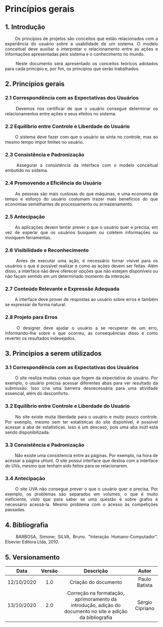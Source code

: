# Princípios gerais

## 1. Introdução

<p align="justify"> &emsp;&emsp; Os princípios de projetos são conceitos que estão relacionados com a  experiência do usuário sobre a usabilidade de um sistema. O modelo conceitual deve auxiliar a interpretar o relacionamento entre as ações e informações apresentadas pelo sistema e o conhecimento no mundo.</p>
<p align="justify"> &emsp;&emsp; Neste documento será apresentado os conceitos teóricos adotados para cada princípio e, por fim, os princípios que serão trabalhados.</p>

## 2. Princípios gerais

### 2.1 Correspondência com as Expectativas dos Usuários

<p align="justify"> &emsp;&emsp; Devemos nos certificar de que o usuário consegue determinar os relacionamentos entre ações e seus efeitos no sistema.</p>

### 2.2 Equilíbrio entre Controle e Liberdade do Usuário

<p align="justify"> &emsp;&emsp; O sistema deve fazer com que o usuário se sinta no controle, mas ao mesmo tempo impor limites no usuário.</p>

### 2.3 Consistência e Padronização

<p align="justify"> &emsp;&emsp; Assegurar a consistência da interface com o modelo conceitual embutido no sistema.</p>

### 2.4 Promovendo a Eficiência do Usuário

<p align="justify"> &emsp;&emsp; As pessoas são mais custosas do que máquinas, e uma economia de tempo e esforço do usuário costumam trazer mais benefícios do que economias semelhantes de processamento ou armazenamento.</p>

### 2.5 Antecipação

<p align="justify"> &emsp;&emsp; As aplicações devem tentar prever o que o usuário quer e precisa, em vez de esperar que os usuários busquem ou coletem informações ou invoquem ferramentas.</p>

### 2.6 Visibilidade e Reconhecimento

<p align="justify"> &emsp;&emsp; Antes de executar uma ação, é necessário tornar visível para os usuários o que é possível realizar e como as ações devem ser feitas. Além disso, a interface não deve oferecer opções que não estejam disponíveis ou não façam sentido em um determinado momento da interação.</p>

### 2.7 Conteúdo Relevante e Expressão Adequada

<p align="justify"> &emsp;&emsp; A interface deve prover de respostas ao usuário sobre erros e também se expressar de forma natural.</p>

### 2.8 Projeto para Erros

<p align="justify"> &emsp;&emsp; O designer deve ajudar o usuário a se recuperar de um erro, informando-lhe sobre o que ocorreu, as consequências disso e como reverter os resultados indesejados.</p>

## 3. Princípios a serem utilizados

### 3.1 Correspondência com as Expectativas dos Usuários

<p align="justify"> &emsp;&emsp; O site realiza muitas coisas que fogem da expectativa do usuário. Por exemplo, o usuário precisa acessar diferentes abas para ver resultado da submissão. Isso cria uma barreira desnecessária para uma atividade essencial, além do desconforto.</p>

### 3.2 Equilíbrio entre Controle e Liberdade do Usuário

<p align="justify"> &emsp;&emsp; No site existe muita liberdade para o usuário e muito pouco controle. Por exemplo, mesmo sem ter estatísticas do site disponível, é possível acessar a aba de estatísticas. Isso é um descaso, pois uma aba inútl está sendo disponibilizada.</p>

### 3.3 Consistência e Padronização

<p align="justify"> &emsp;&emsp; Não existe uma consistencia entre as páginas. Por exemplo, na hora de acessar a página uHunt. O site possui interface que destoa com a interface do UVa, mesmo que tenham sido feitos para se relacionarem.</p>

### 3.4 Antecipação

<p align="justify"> &emsp;&emsp; O site UVA não consegue prever o que o usuário quer e precisa. Por exemplo, os problemas são separados em  volumes, o que é muito ineficiente, visto que para saber se uma questão é sobre grafos é necessário acessá-la. Mesmo problema com o acesso às  competições passadas.</p>

## 4. Bibliografia

<p align="justify"> &emsp;&emsp; BARBOSA, Simone; SILVA, Bruno. "Interação Humano-Computador". Elsevier Editora Ltda, 2010. </p>

## 5. Versionamento

|Data|Versão|Descrição|Autor|
|:-:|:-:|:-:|:-:|
|12/10/2020|1.0|Criação do documento|Paulo Batista|
|13/10/2020|2.0|Correção na formatação, aprimoramento da introdução, adição do documento no site e adição da bibliografia|Sérgio Cipriano|
